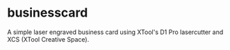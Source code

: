 # businesscard
 A simple laser engraved business card using XTool's D1 Pro lasercutter and XCS (XTool Creative Space). 
